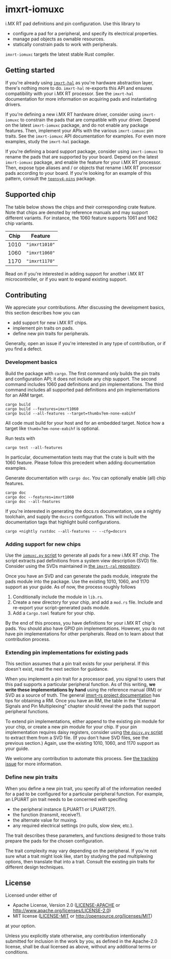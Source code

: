 # imxrt-iomuxc

i.MX RT pad definitions and pin configuration. Use this library to

- configure a pad for a peripheral, and specify its electrical properties.
- manage pad objects as ownable resources.
- statically constrain pads to work with peripherals.

`imxrt-iomuxc` targets the latest stable Rust compiler.

## Getting started

If you're already using [`imxrt-hal`](https://github.com/imxrt-rs/imxrt-hal) as
you're hardware abstraction layer, there's nothing more to do. `imxrt-hal`
re-exports this API and ensures compatibility with your i.MX RT processor. See
the `imxrt-hal` documentation for more information on acquiring pads and
instantiating drivers.

If you're defining a new i.MX RT hardware driver, consider using `imxrt-iomuxc`
to constrain the pads that are compatible with your driver. Depend on the latest
`imxrt-iomuxc` package, and do not enable any package features. Then, implement
your APIs with the various `imxrt-iomuxc` pin traits. See the `imxrt-iomuxc` API
documentation for examples. For even more examples, study the `imxrt-hal`
package.

If you're defining a board support package, consider using `imxrt-iomuxc` to
rename the pads that are supported by your board. Depend on the latest
`imxrt-iomuxc` package, and enable the feature for your i.MX RT processor. Then,
expose type aliases and / or objects that rename i.MX RT processor pads
according to your board. If you're looking for an example of this pattern,
consult the [`teensy4-pins`](https://docs.rs/teensy4-pins) package.

## Supported chip

The table below shows the chips and their corresponding crate feature. Note that
chips are denoted by reference manuals and may support different variants. For
instance, the 1060 feature supports 1061 and 1062 chip variants.

| Chip | Feature       |
|------|---------------|
| 1010 | `"imxrt1010"` |
| 1060 | `"imxrt1060"` |
| 1170 | `"imxrt1170"` |

Read on if you're interested in adding support for another i.MX RT
microcontroller, or if you want to expand existing support.

## Contributing

We appreciate your contributions. After discussing the development basics, this
section describes how you can

- add support for new i.MX RT chips.
- implement pin traits on pads.
- define new pin traits for peripherals.

Generally, open an issue if you're interested in any type of contribution, or if
you find a defect.

### Development basics

Build the package with `cargo`. The first command only builds the pin traits and
configuration API; it does not include any chip support. The second command
includes 1060 pad definitions and pin implementations. The third command
includes all supported pad definitions and pin implementations for an ARM
target.

    cargo build
    cargo build --features=imxrt1060
    cargo build --all-features --target=thumbv7em-none-eabihf

All code must build for your host and for an embedded target. Notice how a
target like `thumbv7em-none-eabihf` is optional.

Run tests with

    cargo test --all-features

In particular, documementation tests may that the crate is built with the 1060
feature. Please follow this precedent when adding documentation examples.

Generate documentation with `cargo doc`. You can optionally enable (all) chip
features.

    cargo doc
    cargo doc --features=imxrt1060
    cargo doc --all-features

If you're interested in generating the docs.rs documentation, use a nightly
toolchain, and supply the `docsrs` configuration. This will include the
documentation tags that highlight build configurations.

    cargo +nightly rustdoc --all-features -- --cfg=docsrs

### Adding support for new chips

Use the [`iomuxc.py` script](./iomuxc.py) to generate all pads for a new i.MX RT
chip. The script extracts pad definitions from a system view description (SVD)
file. Consider using the SVDs maintained in [the `imxrt-ral`
repository](https://github.com/imxrt-rs/imxrt-ral).

Once you have an SVD and can generate the pads module, integrate the pads module
into the package. Use the existing 1010, 1060, and 1170 support as your guide.
As of now, the process roughly follows

1.  Conditionally include the module in `lib.rs`.
2.  Create a new directory for your chip, and add a `mod.rs` file. Include and
    re-export your script-generated pads module.
3.  Add a `Cargo.toml` feature for your chip.

By the end of this process, you have definitions for your i.MX RT chip's pads.
You should also have GPIO pin implementations. However, you do not have pin
implementations for other peripherals. Read on to learn about that contribution
process.

### Extending pin implementations for existing pads

This section assumes that a pin trait exists for your peripheral. If this
doesn't exist, read the next section for guidance.

When you implement a pin trait for a processor pad, you signal to users that
this pad supports a particular peripheral function. As of this writing, **we
write these implementations by hand** using the reference manual (RM) or SVD as
a source of truth. The general [imxrt-rs project
documentation](https://imxrt-rs.github.io) has tips for obtaining a RM. Once you
have an RM, the table in the "External Signals and Pin Multiplexing" chapter
should reveal the pads that support peripheral functions.

To extend pin implementations, either append to the existing pin module for your
chip, or create a new pin module for your chip. If your pin implementation
requires daisy registers, consider using [the `daisy.py` script](./daisy.py) to
extract them from a SVD file. (If you don't have SVD files, see the previous
section.) Again, use the existing 1010, 1060, and 1170 support as your guide.

We welcome any contribution to automate this process. See [the tracking
issue](https://github.com/imxrt-rs/imxrt-iomuxc/issues/14) for more information.

### Define new pin traits

When you define a new pin trait, you specify all of the information needed for a
pad to be configured for a particular peripheral function. For example, an
LPUART pin trait needs to be concerned with specifing

- the peripheral instance (LPUART1 or LPUART2?).
- the function (transmit, receive?).
- the alternate value for muxing.
- any required electrical settings (no pulls, slow slew, etc.).

The trait describes these parameters, and functions designed to those traits
prepare the pads for the chosen configuration.

The trait complexity may vary depending on the peripheral. If you're not sure
what a trait might look like, start by studying the pad multiplexing options,
then translate that into a trait. Consult the existing pin traits for different
design techniques.

## License

Licensed under either of

- Apache License, Version 2.0 ([LICENSE-APACHE](LICENSE-APACHE) or
  <http://www.apache.org/licenses/LICENSE-2.0>)
- MIT license ([LICENSE-MIT](LICENSE-MIT) or
  <http://opensource.org/licenses/MIT>)

at your option.

Unless you explicitly state otherwise, any contribution intentionally submitted
for inclusion in the work by you, as defined in the Apache-2.0 license, shall be
dual licensed as above, without any additional terms or conditions.
